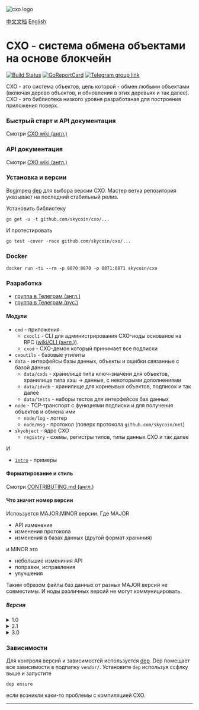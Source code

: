 ![cxo logo](https://user-images.githubusercontent.com/26845312/32426759-2a7c367c-c282-11e7-87bc-9f0a936046af.png)


[中文文档](./README-CN.md)
[English](./README.md)


CXO - система обмена объектами на основе блокчейн
=================================================

[![Build Status](https://travis-ci.org/skycoin/cxo.svg)](https://travis-ci.org/skycoin/cxo)
[![GoReportCard](https://goreportcard.com/badge/skycoin/cxo)](https://goreportcard.com/report/skycoin/cxo)
[![Telegram group link](telegram-group.svg)](https://t.me/joinchat/B_ax-A6oCR9eQuAPiJtvaw)

CXO - это система объектов, цель которой - обмен любыми объектами (включая
дерево объектов, и обновления в этих деревьях и так далее). CXO - это
библиотека низкого уровня разработаная для построения приложения поверх.

### Быстрый старт и API документация

Смотри [CXO wiki (англ.)](https://github.com/skycoin/cxo/wiki/Get-Started)

### API документация

Смотри [CXO wiki (англ.)](https://github.com/skycoin/cxo/wiki)

### Установка и версии

Bcgjmpeq [dep](https://github.com/golang/dep) для выбора версии CXO.
Мастер ветка репозитория указывает на последний стабильный релиз.

Установить библиотеку
```
go get -u -t github.com/skycoin/cxo/...
```
И протестировать
```
go test -cover -race github.com/skycoin/cxo/...
```

### Docker

```
docker run -ti --rm -p 8870:8870 -p 8871:8871 skycoin/cxo
```


### Разработка

- [группа в Телеграм (англ.)](https://t.me/joinchat/B_ax-A6oCR9eQuAPiJtvaw)
- [группа в Телеграм (рус.)](https://t.me/joinchat/EUlzX0a5byZxH5MdnAOLLA)

#### Модули

- `cmd` - приложения
  - `cxocli` - CLI для администрирования CXO-ноды основаное на RPC
    ([wiki/CLI (англ.)](https://github.com/skycoin/cxo/wiki/CLI)).
  - `cxod` - CXO-демон который принимает все подписки
- `cxoutils` - базовые утилиты
- `data` - интерфейсы базы данных, объекты и ошибки связанные с базой данных
  - `data/cxds` - хранилище типа ключ-значени для объектов, хранилище типа
    хэш -> данные, с некоторыми дополнениями
  - `data/idxdb` - хранилище для корнеывых объектов, подписок и так далее
  - `data/tests` - наборы тестов для интерфейсов бах данных
- `node` - TCP-транспорт с функциями подписки и для получения объектов и
  обмена ими
  - `node/log` - логгер
  - `node/msg` - протокол (поверх протокола `github.com/skycoin/net`)
- `skyobject` - ядро CXO
  - `registry` - схемы, регистры типов, типы данных CXO и так далее

И

- [`intro`](./intro) - примеры


#### Форматирование и стиль

Смотри [CONTRIBUTING.md (англ.)](CONTRIBUTING.md)

#### Что значит номер версии

Испоьзуется MAJOR.MINOR версии. Где MAJOR
- API изменения
- изменения протокола
- изменения в базах данных (другой формат храниния)

и MINOR это
- небольшие измениния API
- поправки, исправления
- улучшения

Таким образом файлы баз данных от разных MAJOR версий не совместимы. И ноды
различных версий не могут коммуницировать.

##### Версии

<!-- 1.0 -->

<details>
<summary>1.0</summary>

не определена

</details>

<!-- 2.1 -->

<details>
<summary>2.1</summary>

- git тэг: `v2.1`
- коммит: `d4e4ab573c438a965588a651ee1b76b8acbb3724`

Gopkg.toml

```toml
[[constraint]]
name = "github.com/skycoin/cxo"
revision = "d4e4ab573c438a965588a651ee1b76b8acbb3724"
```

или

```toml
[[constraint]]
name = "github.com/skycoin/cxo"
version = "v2.1"
```

</details>

<!-- 3.0 -->

<details>
<summary>3.0</summary>

- git тэг: `v3.0`
- коммит: `8bc2f995634cd46d1266e2120795b04b025e0d62`

Gopkg.toml

```toml
[[constraint]]
name = "github.com/skycoin/cxo"
revision = "8bc2f995634cd46d1266e2120795b04b025e0d62"
```

или

```toml
[[constraint]]
name = "github.com/skycoin/cxo"
version = "v3.0"
```

</details>

### Зависимости

Для контроля версий и зависимостей используется [dep](https://golang.github.io/dep/).
Dep помещает все зависимости в подпапку `vendor/`. Установите `dep` используя
ссфлку выше и запустите

```
dep ensure
```

если возникли каки-то проблемы с компиляцией CXO.

---
